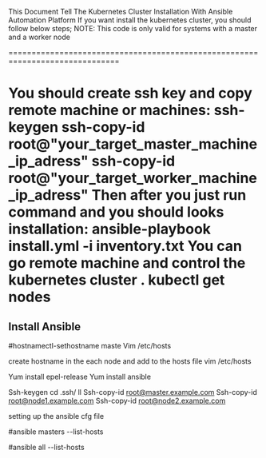 This Document Tell The Kubernetes Cluster Installation With Ansible Automation Platform
If you want install the kubernetes cluster, you should follow below steps; NOTE: This code is only valid for systems with a master and a worker node

==============================================================================

You should create ssh key and copy remote machine or machines:
ssh-keygen
ssh-copy-id root@"your_target_master_machine_ip_adress"
ssh-copy-id root@"your_target_worker_machine_ip_adress"
Then after you just run command and you should looks installation:
ansible-playbook install.yml -i inventory.txt
You can go remote machine and control the kubernetes cluster .
kubectl get nodes
===============================================================================

Install Ansible
-----------------------------

#hostnamectl-sethostname maste
Vim /etc/hosts

create hostname in the each node and add to the hosts file vim /etc/hosts

Yum install epel-release
Yum install ansible

Ssh-keygen
cd .ssh/
ll
Ssh-copy-id root@master.example.com
Ssh-copy-id root@node1.example.com
Ssh-copy-id root@node2.example.com

setting up the ansible cfg file

#ansible masters --list-hosts

#ansible all --list-hosts